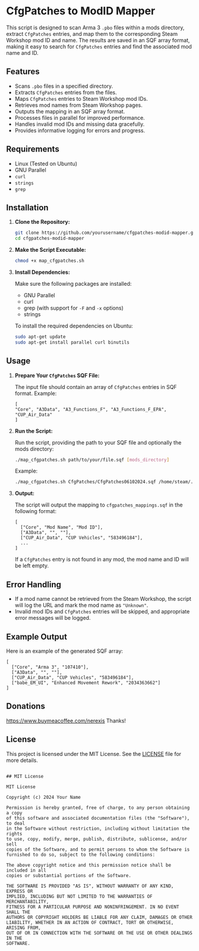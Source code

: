
# CfgPatches to ModID Mapper

This script is designed to scan Arma 3 `.pbo` files within a mods directory, extract `CfgPatches` entries, and map them to the corresponding Steam Workshop mod ID and name. The results are saved in an SQF array format, making it easy to search for `CfgPatches` entries and find the associated mod name and ID.

## Features

- Scans `.pbo` files in a specified directory.
- Extracts `CfgPatches` entries from the files.
- Maps `CfgPatches` entries to Steam Workshop mod IDs.
- Retrieves mod names from Steam Workshop pages.
- Outputs the mapping in an SQF array format.
- Processes files in parallel for improved performance.
- Handles invalid mod IDs and missing data gracefully.
- Provides informative logging for errors and progress.

## Requirements

- Linux (Tested on Ubuntu)
- GNU Parallel
- `curl`
- `strings`
- `grep`

## Installation

1. **Clone the Repository:**

   ```bash
   git clone https://github.com/yourusername/cfgpatches-modid-mapper.git
   cd cfgpatches-modid-mapper
   ```

2. **Make the Script Executable:**

   ```bash
   chmod +x map_cfgpatches.sh
   ```

3. **Install Dependencies:**

   Make sure the following packages are installed:

   - GNU Parallel
   - curl
   - grep (with support for `-F` and `-x` options)
   - strings

   To install the required dependencies on Ubuntu:

   ```bash
   sudo apt-get update
   sudo apt-get install parallel curl binutils
   ```

## Usage

1. **Prepare Your `CfgPatches` SQF File:**

   The input file should contain an array of `CfgPatches` entries in SQF format. Example:

   ```sqf
   [
   "Core", "A3Data", "A3_Functions_F", "A3_Functions_F_EPA", "CUP_Air_Data"
   ]
   ```

2. **Run the Script:**

   Run the script, providing the path to your SQF file and optionally the mods directory:

   ```bash
   ./map_cfgpatches.sh path/to/your/file.sqf [mods_directory]
   ```

   Example:

   ```bash
   ./map_cfgpatches.sh CfgPatches/CfgPatches06102024.sqf /home/steam/.steam/steamcmd/arma3_windows/clientmods/
   ```

3. **Output:**

   The script will output the mapping to `cfgpatches_mappings.sqf` in the following format:

   ```sqf
   [
     ["Core", "Mod Name", "Mod ID"],
     ["A3Data", "", ""],
     ["CUP_Air_Data", "CUP Vehicles", "583496184"],
     ...
   ]
   ```

   If a `CfgPatches` entry is not found in any mod, the mod name and ID will be left empty.

## Error Handling

- If a mod name cannot be retrieved from the Steam Workshop, the script will log the URL and mark the mod name as `"Unknown"`.
- Invalid mod IDs and `CfgPatches` entries will be skipped, and appropriate error messages will be logged.

## Example Output

Here is an example of the generated SQF array:

```sqf
[
  ["Core", "Arma 3", "107410"],
  ["A3Data", "", ""],
  ["CUP_Air_Data", "CUP Vehicles", "583496184"],
  ["babe_EM_UI", "Enhanced Movement Rework", "2034363662"]
]
```

## Donations
https://www.buymeacoffee.com/nerexis
Thanks!


## License

This project is licensed under the MIT License. See the [LICENSE](LICENSE) file for more details.

```

## MIT License

MIT License

Copyright (c) 2024 Your Name

Permission is hereby granted, free of charge, to any person obtaining a copy
of this software and associated documentation files (the "Software"), to deal
in the Software without restriction, including without limitation the rights
to use, copy, modify, merge, publish, distribute, sublicense, and/or sell
copies of the Software, and to permit persons to whom the Software is
furnished to do so, subject to the following conditions:

The above copyright notice and this permission notice shall be included in all
copies or substantial portions of the Software.

THE SOFTWARE IS PROVIDED "AS IS", WITHOUT WARRANTY OF ANY KIND, EXPRESS OR
IMPLIED, INCLUDING BUT NOT LIMITED TO THE WARRANTIES OF MERCHANTABILITY,
FITNESS FOR A PARTICULAR PURPOSE AND NONINFRINGEMENT. IN NO EVENT SHALL THE
AUTHORS OR COPYRIGHT HOLDERS BE LIABLE FOR ANY CLAIM, DAMAGES OR OTHER
LIABILITY, WHETHER IN AN ACTION OF CONTRACT, TORT OR OTHERWISE, ARISING FROM,
OUT OF OR IN CONNECTION WITH THE SOFTWARE OR THE USE OR OTHER DEALINGS IN THE
SOFTWARE.
